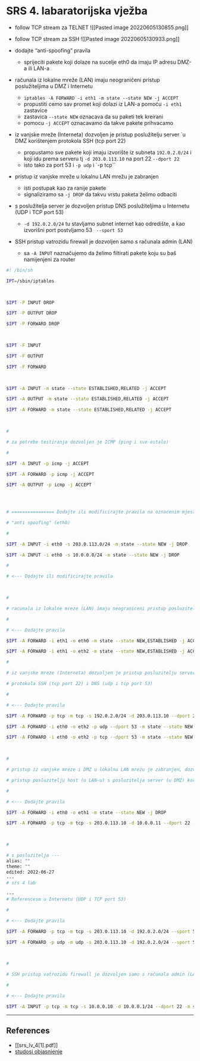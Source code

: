 # SRS 4. labaratorijska vježba
- follow TCP stream za TELNET ![[Pasted image 20220605130855.png]]
- follow TCP stream za SSH ![[Pasted image 20220605130933.png]]

- dodajte “anti-spoofing” pravila
	- sprijeciti pakete koji dolaze na sucelje eth0 da imaju IP adresu DMZ-a ili LAN-a
- računala iz lokalne mreže (LAN) imaju neograničeni pristup poslužiteljima u DMZ i Internetu
	- `iptables -A FORWARD -i eth1 -m state --state NEW -j ACCEPT`
	- propustiti cemo sav promet koji dolazi iz LAN-a pomoću `-i eth1` zastavice
	- zastavica `--state NEW` oznacava da su paketi tek kreirani
	- pomocu `-j ACCEPT` oznacavamo da takve pakete prihvacamo
- iz vanjske mreže (Interneta) dozvoljen je pristup poslužitelju server `u DMZ korištenjem protokola SSH (tcp port 22)
	- propustamo sve pakete koji imaju izvorište iz subneta `192.0.2.0/24` i koji idu prema serveru tj `-d 203.0.113.10` na port 22 `--dport 22`
	- isto tako za port 53 i `-p udp` i `-p tcp``
- pristup iz vanjske mreže u lokalnu LAN mrežu je zabranjen
	- isti postupak kao za ranije pakete
	- signaliziramo sa `-j DROP` da takvu vrstu paketa želimo odbaciti
- s poslužitelja server je dozvoljen pristup DNS poslužiteljima u Internetu (UDP i TCP port 53)
	- `-d 192.0.2.0/24` tu stavljamo subnet internet kao odredište, a kao izvorišni port postvljamo 53 ` --sport 53`
- SSH pristup vatrozidu firewall je dozvoljen samo s računala admin (LAN)
	- sa `-A INPUT` naznačujemo da želimo filtirati pakete koju su baš namijenjeni za router

```bash 
#! /bin/sh

IPT=/sbin/iptables

  

$IPT -P INPUT DROP

$IPT -P OUTPUT DROP

$IPT -P FORWARD DROP

  

$IPT -F INPUT

$IPT -F OUTPUT

$IPT -F FORWARD

  

$IPT -A INPUT -m state --state ESTABLISHED,RELATED -j ACCEPT

$IPT -A OUTPUT -m state --state ESTABLISHED,RELATED -j ACCEPT

$IPT -A FORWARD -m state --state ESTABLISHED,RELATED -j ACCEPT

  

#

# za potrebe testiranja dozvoljen je ICMP (ping i sve ostalo)

#

$IPT -A INPUT -p icmp -j ACCEPT

$IPT -A FORWARD -p icmp -j ACCEPT

$IPT -A OUTPUT -p icmp -j ACCEPT

  
  

# ================ Dodajte ili modificirajte pravila na oznacenim mjestima #

# "anti spoofing" (eth0)

#

$IPT -A INPUT -i eth0 -s 203.0.113.0/24 -m state --state NEW -j DROP

$IPT -A INPUT -i eth0 -s 10.0.0.0/24 -m state --state NEW -j DROP

#

# <--- Dodajte ili modificirajte pravila

  

#

# racunala iz lokalne mreze (LAN) imaju neograniceni pristup posluziteljima u DMZ i Internetu

#

# <--- Dodajte pravila

$IPT -A FORWARD -i eth1 -o eth0 -m state --state NEW,ESTABLISHED -j ACCEPT

$IPT -A FORWARD -i eth1 -o eth2 -m state --state NEW,ESTABLISHED -j ACCEPT

#

# iz vanjske mreze (Interneta) dozvoljen je pristup posluzitelju server u DMZ korištenjem

# protokola SSH (tcp port 22) i DNS (udp i tcp port 53)

#

# <--- Dodajte pravila

$IPT -A FORWARD -p tcp -m tcp -s 192.0.2.0/24 -d 203.0.113.10 --dport 22 -m state --state NEW,ESTABLISHED -j ACCEPT

$IPT -A FORWARD -i eth0 -o eth2 -p udp --dport 53 -m state --state NEW,ESTABLISHED -j ACCEPT

$IPT -A FORWARD -i eth0 -o eth2 -p tcp --dport 53 -m state --state NEW,ESTABLISHED -j ACCEPT

  

#

# pristup iz vanjske mreze i DMZ u lokalnu LAN mrezu je zabranjen, dozvoljen je samo

# pristup posluzitelju host (u LAN-u) s posluzitelja server (u DMZ) korištenjem protokola SSH

#

# <--- Dodajte pravila

$IPT -A FORWARD -i eth0 -o eth1 -m state --state NEW -j DROP

$IPT -A FORWARD -p tcp -m tcp -s 203.0.113.10 -d 10.0.0.11 --dport 22 -m state --state NEW,ESTABLISHED -j ACCEPT

  

#

# s posluzitelja ---
alias: ""
theme: ""
edited: 2022-06-27
---
# srs 4 lab

---
# Referencesm u Internetu (UDP i TCP port 53)

#

# <--- Dodajte pravila

$IPT -A FORWARD -p tcp -m tcp -s 203.0.113.10 -d 192.0.2.0/24 --sport 53 -m state --state NEW -j ACCEPT

$IPT -A FORWARD -p udp -m udp -s 203.0.113.10 -d 192.0.2.0/24 --sport 53 -m state --state NEW -j ACCEPT

  

#

# SSH pristup vatrozidu firewall je dozvoljen samo s računala admin (LAN)

#

# <--- Dodajte pravila

$IPT -A INPUT -p tcp -m tcp -s 10.0.0.10 -d 10.0.0.1/24 --dport 22 -m state --state NEW -j ACCEPT
```

---
## References
- [[srs_lv_4[1].pdf]]
- [studosi objasnjenje](https://fer.studosi.net/d/4128-srs-4-laboratorijska-vjezba-20202021/37)